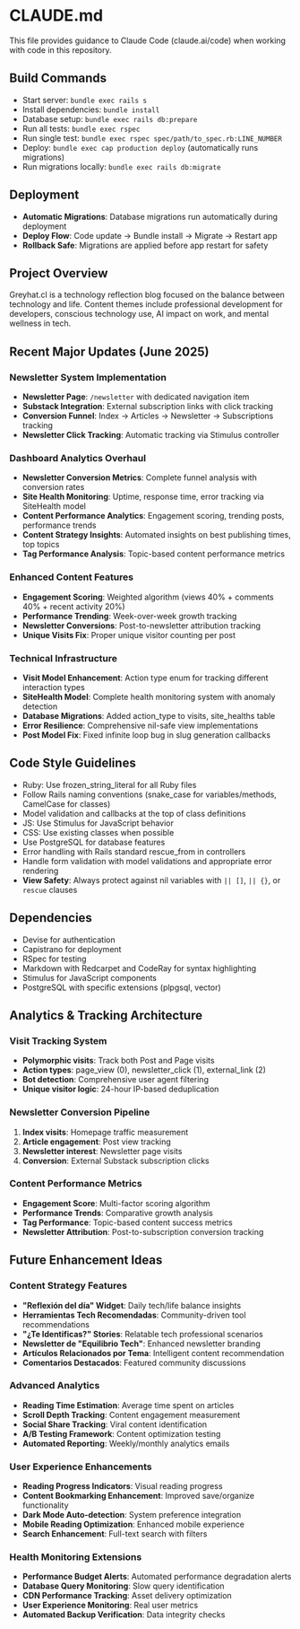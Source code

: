 # CLAUDE.md

This file provides guidance to Claude Code (claude.ai/code) when working with code in this repository.

## Build Commands
- Start server: `bundle exec rails s`
- Install dependencies: `bundle install`
- Database setup: `bundle exec rails db:prepare`
- Run all tests: `bundle exec rspec`
- Run single test: `bundle exec rspec spec/path/to_spec.rb:LINE_NUMBER`
- Deploy: `bundle exec cap production deploy` (automatically runs migrations)
- Run migrations locally: `bundle exec rails db:migrate`

## Deployment
- **Automatic Migrations**: Database migrations run automatically during deployment
- **Deploy Flow**: Code update → Bundle install → Migrate → Restart app
- **Rollback Safe**: Migrations are applied before app restart for safety

## Project Overview
Greyhat.cl is a technology reflection blog focused on the balance between technology and life. Content themes include professional development for developers, conscious technology use, AI impact on work, and mental wellness in tech.

## Recent Major Updates (June 2025)

### Newsletter System Implementation
- **Newsletter Page**: `/newsletter` with dedicated navigation item
- **Substack Integration**: External subscription links with click tracking
- **Conversion Funnel**: Index → Articles → Newsletter → Subscriptions tracking
- **Newsletter Click Tracking**: Automatic tracking via Stimulus controller

### Dashboard Analytics Overhaul
- **Newsletter Conversion Metrics**: Complete funnel analysis with conversion rates
- **Site Health Monitoring**: Uptime, response time, error tracking via SiteHealth model
- **Content Performance Analytics**: Engagement scoring, trending posts, performance trends
- **Content Strategy Insights**: Automated insights on best publishing times, top topics
- **Tag Performance Analysis**: Topic-based content performance metrics

### Enhanced Content Features
- **Engagement Scoring**: Weighted algorithm (views 40% + comments 40% + recent activity 20%)
- **Performance Trending**: Week-over-week growth tracking
- **Newsletter Conversions**: Post-to-newsletter attribution tracking
- **Unique Visits Fix**: Proper unique visitor counting per post

### Technical Infrastructure
- **Visit Model Enhancement**: Action type enum for tracking different interaction types
- **SiteHealth Model**: Complete health monitoring system with anomaly detection
- **Database Migrations**: Added action_type to visits, site_healths table
- **Error Resilience**: Comprehensive nil-safe view implementations
- **Post Model Fix**: Fixed infinite loop bug in slug generation callbacks

## Code Style Guidelines
- Ruby: Use frozen_string_literal for all Ruby files
- Follow Rails naming conventions (snake_case for variables/methods, CamelCase for classes)
- Model validation and callbacks at the top of class definitions
- JS: Use Stimulus for JavaScript behavior
- CSS: Use existing classes when possible
- Use PostgreSQL for database features
- Error handling with Rails standard rescue_from in controllers
- Handle form validation with model validations and appropriate error rendering
- **View Safety**: Always protect against nil variables with `|| []`, `|| {}`, or `rescue` clauses

## Dependencies
- Devise for authentication
- Capistrano for deployment
- RSpec for testing
- Markdown with Redcarpet and CodeRay for syntax highlighting
- Stimulus for JavaScript components
- PostgreSQL with specific extensions (plpgsql, vector)

## Analytics & Tracking Architecture

### Visit Tracking System
- **Polymorphic visits**: Track both Post and Page visits
- **Action types**: page_view (0), newsletter_click (1), external_link (2)
- **Bot detection**: Comprehensive user agent filtering
- **Unique visitor logic**: 24-hour IP-based deduplication

### Newsletter Conversion Pipeline
1. **Index visits**: Homepage traffic measurement
2. **Article engagement**: Post view tracking
3. **Newsletter interest**: Newsletter page visits
4. **Conversion**: External Substack subscription clicks

### Content Performance Metrics
- **Engagement Score**: Multi-factor scoring algorithm
- **Performance Trends**: Comparative growth analysis
- **Tag Performance**: Topic-based content success metrics
- **Newsletter Attribution**: Post-to-subscription conversion tracking

## Future Enhancement Ideas

### Content Strategy Features
- **"Reflexión del día" Widget**: Daily tech/life balance insights
- **Herramientas Tech Recomendadas**: Community-driven tool recommendations
- **"¿Te Identificas?" Stories**: Relatable tech professional scenarios
- **Newsletter de "Equilibrio Tech"**: Enhanced newsletter branding
- **Artículos Relacionados por Tema**: Intelligent content recommendation
- **Comentarios Destacados**: Featured community discussions

### Advanced Analytics
- **Reading Time Estimation**: Average time spent on articles
- **Scroll Depth Tracking**: Content engagement measurement
- **Social Share Tracking**: Viral content identification
- **A/B Testing Framework**: Content optimization testing
- **Automated Reporting**: Weekly/monthly analytics emails

### User Experience Enhancements
- **Reading Progress Indicators**: Visual reading progress
- **Content Bookmarking Enhancement**: Improved save/organize functionality
- **Dark Mode Auto-detection**: System preference integration
- **Mobile Reading Optimization**: Enhanced mobile experience
- **Search Enhancement**: Full-text search with filters

### Health Monitoring Extensions
- **Performance Budget Alerts**: Automated performance degradation alerts
- **Database Query Monitoring**: Slow query identification
- **CDN Performance Tracking**: Asset delivery optimization
- **User Experience Monitoring**: Real user metrics
- **Automated Backup Verification**: Data integrity checks